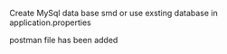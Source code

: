 Create MySql data base smd or use exsting database in application.properties

postman file has been added
